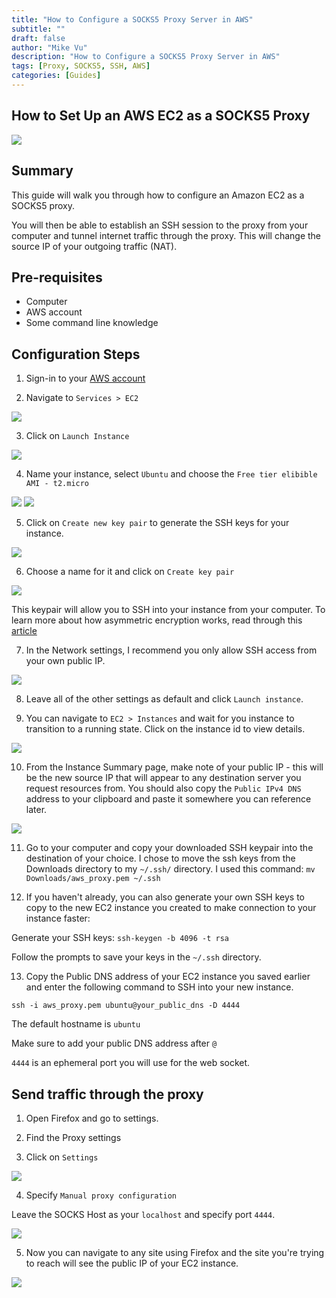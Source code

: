 ```yaml
---
title: "How to Configure a SOCKS5 Proxy Server in AWS"
subtitle: ""
draft: false
author: "Mike Vu"
description: "How to Configure a SOCKS5 Proxy Server in AWS"
tags: [Proxy, SOCKS5, SSH, AWS]
categories: [Guides]
---
```

## How to Set Up an AWS EC2 as a SOCKS5 Proxy

<img src="Proxy_Types.png">

## Summary

This guide will walk you through how to configure an Amazon EC2 as a SOCKS5 proxy. 

You will then be able to establish an SSH session to the proxy from your computer and tunnel internet traffic through the proxy. This will change the source IP of your outgoing traffic (NAT). 

## Pre-requisites

- Computer
- AWS account
- Some command line knowledge

## Configuration Steps

1. Sign-in to your <a href = "https://aws.amazon.com/console/">AWS account</a>

2. Navigate to `Services > EC2`

<img src = "EC2.png">

3. Click on `Launch Instance`

<img src = "launch_instance.png">

4. Name your instance, select `Ubuntu` and choose the `Free tier elibible AMI - t2.micro`

<img src ="name.png">

<img src = "t2.micro.png">

5. Click on `Create new key pair` to generate the SSH keys for your instance.

<img src ="key_pair.png">

6. Choose a name for it and click on `Create key pair`

<img src = "key_pair_name.png">

This keypair will allow you to SSH into your instance from your computer. To learn more about how asymmetric encryption works, read through this <a href="https://cloud.google.com/kms/docs/asymmetric-encryption#:~:text=Asymmetric%20encryption%20is%20the%20process,known%20as%20public%20key%20cryptography.">article</a>

7. In the Network settings, I recommend you only allow SSH access from your own public IP. 

<img src ="security_group.png">

8. Leave all of the other settings as default and click `Launch instance`. 

9. You can navigate to `EC2 > Instances` and wait for you instance to transition to a running state. Click on the instance id to view details. 

<img src="instances.png">

10. From the Instance Summary page, make note of your public IP - this will be the new source IP that will appear to any destination server you request resources from. You should also copy the `Public IPv4 DNS` address to your clipboard and paste it somewhere you can reference later.

<img src="instance_details.png">

11. Go to your computer and copy your downloaded SSH keypair into the destination of your choice. I chose to move the ssh keys from the Downloads directory to my `~/.ssh/` directory. I used this command: `mv Downloads/aws_proxy.pem ~/.ssh`

12. If you haven't already, you can also generate your own SSH keys to copy to the new EC2 instance you created to make connection to your instance faster: 

Generate your SSH keys: `ssh-keygen -b 4096 -t rsa`

Follow the prompts to save your keys in the `~/.ssh` directory. 

13. Copy the Public DNS address of your EC2 instance you saved earlier and enter the following command to SSH into your new instance.

`ssh -i aws_proxy.pem ubuntu@your_public_dns -D 4444`

The default hostname is `ubuntu`

Make sure to add your public DNS address after `@`

`4444` is an ephemeral port you will use for the web socket. 

## Send traffic through the proxy

1. Open Firefox and go to settings. 

2. Find the Proxy settings

3. Click on `Settings`

<img src="firefox_settings.png">

4. Specify `Manual proxy configuration`

Leave the SOCKS Host as your `localhost` and specify port `4444`. 

<img src="proxy_firefox.png">

5. Now you can navigate to any site using Firefox and the site you're trying to reach will see the public IP of your EC2 instance. 

<img src="what_is_ip.png">











